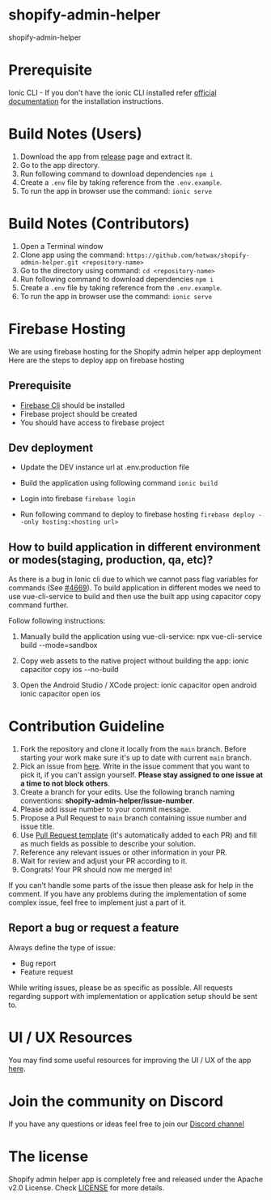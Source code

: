 # shopify-admin-helper
shopify-admin-helper

# Prerequisite
Ionic CLI - If you don't have the ionic CLI installed refer [official documentation](https://ionicframework.com/docs/intro/cli) for the installation instructions.

# Build Notes (Users)

1. Download the app from [release](https://github.com/hotwax/shopify-admin-helper/releases) page and extract it.
2. Go to the app directory.
3. Run following command to download dependencies 
`npm i`
4. Create a `.env` file by taking reference from the `.env.example`.
5. To run the app in browser use the command: `ionic serve`

# Build Notes (Contributors)

1. Open a Terminal window
2. Clone app using the command: `https://github.com/hotwax/shopify-admin-helper.git <repository-name>`
3. Go to the <repository-name> directory using command: `cd <repository-name>`
4. Run following command to download dependencies
`npm i`
5. Create a `.env` file by taking reference from the `.env.example`.
6. To run the app in browser use the command: `ionic serve`

# Firebase Hosting

We are using firebase hosting for the Shopify admin helper app deployment
Here are the steps to deploy app on firebase hosting

## Prerequisite

- [Firebase Cli](https://firebase.google.com/docs/cli) should be installed
- Firebase project should be created
- You should have access to firebase project

## Dev deployment

- Update the DEV instance url at .env.production file

- Build the application using following command
`ionic build`

- Login into firebase
`firebase login`

- Run following command to deploy to firebase hosting
`firebase deploy --only hosting:<hosting url>`

## How to build application in different environment or modes(staging, production, qa, etc)?

As there is a bug in Ionic cli due to which we cannot pass flag variables for commands (See [#4669](https://github.com/ionic-team/ionic-cli/issues/4642)). To build application in different modes we need to use vue-cli-service to build and then use the built app using capacitor copy command further.

Follow following instructions:

1. Manually build the application using vue-cli-service:
npx vue-cli-service build --mode=sandbox

2. Copy web assets to the native project without building the app:
ionic capacitor copy ios --no-build

3. Open the Android Studio / XCode project:
ionic capacitor open android 
ionic capacitor open ios

# Contribution Guideline

1. Fork the repository and clone it locally from the `main` branch. Before starting your work make sure it's up to date with current `main` branch.
2. Pick an issue from [here](https://github.com/hotwax/shopify-admin-helper/issues). Write in the issue comment that you want to pick it, if you can't assign yourself. **Please stay assigned to one issue at a time to not block others**.
3. Create a branch for your edits. Use the following branch naming conventions: **shopify-admin-helper/issue-number**.
4. Please add issue number to your commit message.
5. Propose a Pull Request to `main` branch containing issue number and issue title.
6. Use [Pull Request template](https://github.com/hotwax/shopify-admin-helper/blob/main/.github/PULL_REQUEST_TEMPLATE.md) (it's automatically added to each PR) and fill as much fields as possible to describe your solution.
7. Reference any relevant issues or other information in your PR.
8. Wait for review and adjust your PR according to it.
9. Congrats! Your PR should now me merged in!

If you can't handle some parts of the issue then please ask for help in the comment. If you have any problems during the implementation of some complex issue, feel free to implement just a part of it.

## Report a bug or request a feature

Always define the type of issue:
* Bug report
* Feature request

While writing issues, please be as specific as possible. All requests regarding support with implementation or application setup should be sent to.

# UI / UX Resources
You may find some useful resources for improving the UI / UX of the app <a href="https://www.figma.com/file/bVPRRw282CqGKMdbz7dciH/HC-Ionic-design-system?node-id=15226%3A38906" target="_blank">here</a>.

# Join the community on Discord
If you have any questions or ideas feel free to join our <a href="https://discord.gg/SwpJnpdyg3" target="_blank">Discord channel</a>

# The license
Shopify admin helper app is completely free and released under the Apache v2.0 License. Check <a href="https://github.com/hotwax/shopify-bopis/blob/main/LICENSE" target="_blank">LICENSE</a> for more details.



